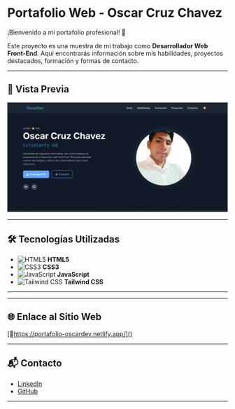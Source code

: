 # Portafolio Web - Oscar Cruz Chavez

¡Bienvenido a mi portafolio profesional! 🚀

Este proyecto es una muestra de mi trabajo como **Desarrollador Web Front-End**. Aquí encontrarás información sobre mis habilidades, proyectos destacados, formación y formas de contacto.

---

## 📸 Vista Previa

![Vista previa del portafolio](./assets/images/demo.png)

---

## 🛠️ Tecnologías Utilizadas

- ![HTML5](https://img.icons8.com/color/48/html-5--v1.png) **HTML5**
- ![CSS3](https://img.icons8.com/color/48/css3.png) **CSS3**
- ![JavaScript](https://img.icons8.com/color/48/javascript--v1.png) **JavaScript**
- ![Tailwind CSS](https://img.icons8.com/color/48/tailwindcss.png) **Tailwind CSS**

---


---

## 🌐 Enlace al Sitio Web
[🔗https://portafolio-oscardev.netlify.app/]()

---

## 📬 Contacto

- [LinkedIn](https://www.linkedin.com/in/oscar-ch-521863340/)
- [GitHub](https://github.com/OSCARCH2002)

---